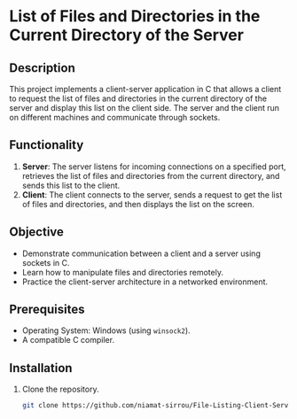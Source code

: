 # List of Files and Directories in the Current Directory of the Server

## Description
This project implements a client-server application in C that allows a client to request the list of files and directories in the current directory of the server and display this list on the client side. The server and the client run on different machines and communicate through sockets.

## Functionality
1. **Server**: The server listens for incoming connections on a specified port, retrieves the list of files and directories from the current directory, and sends this list to the client.
2. **Client**: The client connects to the server, sends a request to get the list of files and directories, and then displays the list on the screen.

## Objective
- Demonstrate communication between a client and a server using sockets in C.
- Learn how to manipulate files and directories remotely.
- Practice the client-server architecture in a networked environment.

## Prerequisites
- Operating System: Windows (using `winsock2`).
- A compatible C compiler.

## Installation
1. Clone the repository.
   ```bash
   git clone https://github.com/niamat-sirrou/File-Listing-Client-Server-C.git
